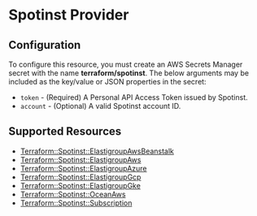 # Spotinst Provider

## Configuration

To configure this resource, you must create an AWS Secrets Manager secret with the name **terraform/spotinst**. The below arguments may be included as the key/value or JSON properties in the secret:

* `token` - (Required) A Personal API Access Token issued by Spotinst.
* `account` - (Optional) A valid Spotinst account ID.


## Supported Resources

* [Terraform::Spotinst::ElastigroupAwsBeanstalk](docs/providers/spotinst/ElastigroupAwsBeanstalk.md)
* [Terraform::Spotinst::ElastigroupAws](docs/providers/spotinst/ElastigroupAws.md)
* [Terraform::Spotinst::ElastigroupAzure](docs/providers/spotinst/ElastigroupAzure.md)
* [Terraform::Spotinst::ElastigroupGcp](docs/providers/spotinst/ElastigroupGcp.md)
* [Terraform::Spotinst::ElastigroupGke](docs/providers/spotinst/ElastigroupGke.md)
* [Terraform::Spotinst::OceanAws](docs/providers/spotinst/OceanAws.md)
* [Terraform::Spotinst::Subscription](docs/providers/spotinst/Subscription.md)